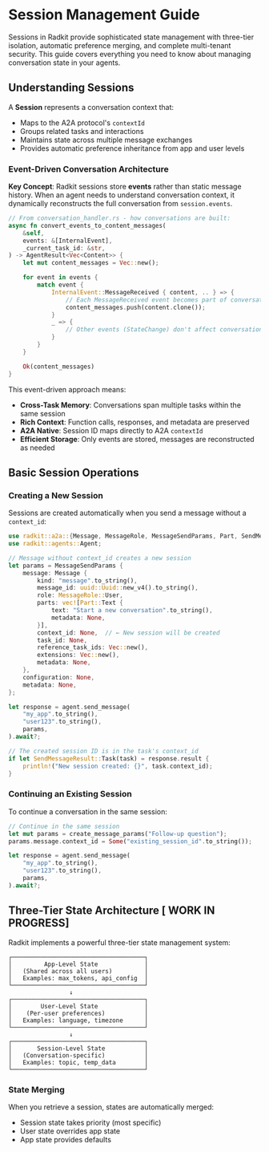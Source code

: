 # Session Management Guide

Sessions in Radkit provide sophisticated state management with three-tier isolation, automatic preference merging, and complete multi-tenant security. This guide covers everything you need to know about managing conversation state in your agents.

## Understanding Sessions

A **Session** represents a conversation context that:
- Maps to the A2A protocol's `contextId`
- Groups related tasks and interactions
- Maintains state across multiple message exchanges
- Provides automatic preference inheritance from app and user levels

### Event-Driven Conversation Architecture

**Key Concept**: Radkit sessions store **events** rather than static message history. When an agent needs to understand conversation context, it dynamically reconstructs the full conversation from `session.events`.

```rust
// From conversation_handler.rs - how conversations are built:
async fn convert_events_to_content_messages(
    &self,
    events: &[InternalEvent],
    _current_task_id: &str,
) -> AgentResult<Vec<Content>> {
    let mut content_messages = Vec::new();

    for event in events {
        match event {
            InternalEvent::MessageReceived { content, .. } => {
                // Each MessageReceived event becomes part of conversation
                content_messages.push(content.clone());
            }
            _ => {
                // Other events (StateChange) don't affect conversation flow
            }
        }
    }

    Ok(content_messages)
}
```

This event-driven approach means:
- **Cross-Task Memory**: Conversations span multiple tasks within the same session
- **Rich Context**: Function calls, responses, and metadata are preserved
- **A2A Native**: Session ID maps directly to A2A `contextId` 
- **Efficient Storage**: Only events are stored, messages are reconstructed as needed

## Basic Session Operations

### Creating a New Session

Sessions are created automatically when you send a message without a `context_id`:

```rust
use radkit::a2a::{Message, MessageRole, MessageSendParams, Part, SendMessageResult};
use radkit::agents::Agent;

// Message without context_id creates a new session
let params = MessageSendParams {
    message: Message {
        kind: "message".to_string(),
        message_id: uuid::Uuid::new_v4().to_string(),
        role: MessageRole::User,
        parts: vec![Part::Text {
            text: "Start a new conversation".to_string(),
            metadata: None,
        }],
        context_id: None,  // ← New session will be created
        task_id: None,
        reference_task_ids: Vec::new(),
        extensions: Vec::new(),
        metadata: None,
    },
    configuration: None,
    metadata: None,
};

let response = agent.send_message(
    "my_app".to_string(),
    "user123".to_string(),
    params,
).await?;

// The created session ID is in the task's context_id
if let SendMessageResult::Task(task) = response.result {
    println!("New session created: {}", task.context_id);
}
```

### Continuing an Existing Session

To continue a conversation in the same session:

```rust
// Continue in the same session
let mut params = create_message_params("Follow-up question");
params.message.context_id = Some("existing_session_id".to_string());

let response = agent.send_message(
    "my_app".to_string(),
    "user123".to_string(),
    params,
).await?;
```

## Three-Tier State Architecture [ WORK IN PROGRESS]

Radkit implements a powerful three-tier state management system:

```
┌─────────────────────────────────────┐
│         App-Level State             │
│   (Shared across all users)         │
│   Examples: max_tokens, api_config  │
└─────────────────────────────────────┘
                 ↓
┌─────────────────────────────────────┐
│        User-Level State             │
│    (Per-user preferences)           │
│   Examples: language, timezone      │
└─────────────────────────────────────┘
                 ↓
┌─────────────────────────────────────┐
│       Session-Level State           │
│   (Conversation-specific)           │
│   Examples: topic, temp_data        │
└─────────────────────────────────────┘
```

### State Merging

When you retrieve a session, states are automatically merged:
- Session state takes priority (most specific)
- User state overrides app state
- App state provides defaults